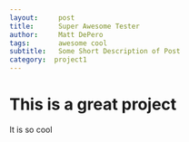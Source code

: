 ```yaml
---
layout:     post
title:      Super Awesome Tester
author:     Matt DePero
tags: 		awesome cool
subtitle:  	Some Short Description of Post
category:  project1
---
```



<h1>This is a great project</h1>

<p>It is so cool</p>